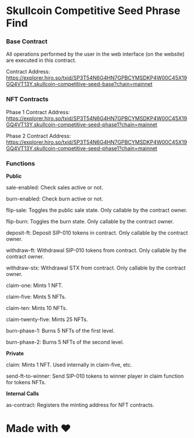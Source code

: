# Skullcoin Competitive Seed Phrase Find

### Base Contract

All operations performed by the user in the web interface (on the website) are executed in this contract.

Contract Address: https://explorer.hiro.so/txid/SP3T54N6G4HN7GPBCYMSDKP4W00C45X19GQ4VT13Y.skullcoin-competitive-seed-base?chain=mainnet

### NFT Contracts

Phase 1 Contract Address: https://explorer.hiro.so/txid/SP3T54N6G4HN7GPBCYMSDKP4W00C45X19GQ4VT13Y.skullcoin-competitive-seed-phase1?chain=mainnet

Phase 2 Contract Address: https://explorer.hiro.so/txid/SP3T54N6G4HN7GPBCYMSDKP4W00C45X19GQ4VT13Y.skullcoin-competitive-seed-phase1?chain=mainnet

### Functions

**Public**

sale-enabled: Check sales active or not.

burn-enabled: Check burn active or not.

flip-sale: Toggles the public sale state. Only callable by the contract owner.

flip-burn: Toggles the burn state. Only callable by the contract owner.

deposit-ft: Deposit SIP-010 tokens in contract. Only callable by the contract owner.

withdraw-ft: Withdrawal SIP-010 tokens from contract. Only callable by the contract owner.

withdraw-stx: Withdrawal STX from contract. Only callable by the contract owner.

claim-one: Mints 1 NFT.

claim-five: Mints 5 NFTs.

claim-ten: Mints 10 NFTs.

claim-twenty-five: Mints 25 NFTs.

burn-phase-1: Burns 5 NFTs of the first level.

burn-phase-2: Burns 5 NFTs of the second level.

**Private**

claim: Mints 1 NFT. Used internally in claim-five, etc.

send-ft-to-winner: Send SIP-010 tokens to winner player in claim function for tokens NFTs.

**Internal Calls**

as-contract: Registers the minting address for NFT contracts.

# Made with :heart: